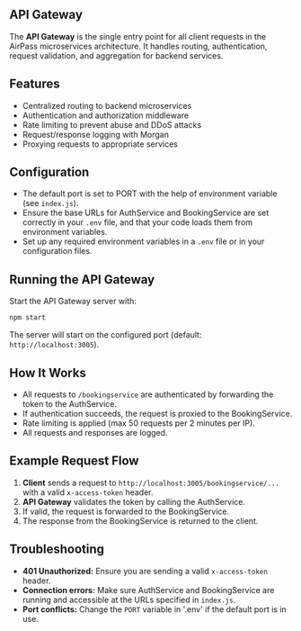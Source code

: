 
## API Gateway

The **API Gateway** is the single entry point for all client requests in the AirPass microservices architecture. It handles routing, authentication, request validation, and aggregation for backend services.

## Features

- Centralized routing to backend microservices
- Authentication and authorization middleware
- Rate limiting to prevent abuse and DDoS attacks
- Request/response logging with Morgan
- Proxying requests to appropriate services

## Configuration

- The default port is set to PORT with the help of environment variable (see `index.js`).
- Ensure the base URLs for AuthService and BookingService are set correctly in your `.env` file, and that your code loads them from environment variables.
- Set up any required environment variables in a `.env` file or in your configuration files.

## Running the API Gateway

Start the API Gateway server with:

```sh
npm start
```

The server will start on the configured port (default: `http://localhost:3005`).

## How It Works

- All requests to `/bookingservice` are authenticated by forwarding the token to the AuthService.
- If authentication succeeds, the request is proxied to the BookingService.
- Rate limiting is applied (max 50 requests per 2 minutes per IP).
- All requests and responses are logged.

## Example Request Flow

1. **Client** sends a request to `http://localhost:3005/bookingservice/...` with a valid `x-access-token` header.
2. **API Gateway** validates the token by calling the AuthService.
3. If valid, the request is forwarded to the BookingService.
4. The response from the BookingService is returned to the client.

## Troubleshooting

- **401 Unauthorized:** Ensure you are sending a valid `x-access-token` header.
- **Connection errors:** Make sure AuthService and BookingService are running and accessible at the URLs specified in `index.js`.
- **Port conflicts:** Change the `PORT` variable in '.env' if the default port is in use.